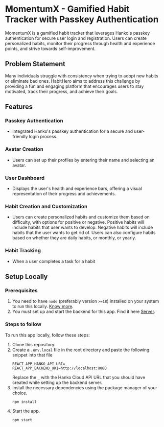 # MomentumX - Gamified Habit Tracker with Passkey Authentication

MomentumX is a gamified habit tracker that leverages Hanko's passkey authentication for secure user login and registration. Users can create personalized habits, monitor their progress through health and experience points, and strive towards self-improvement.

## Problem Statement

Many individuals struggle with consistency when trying to adopt new habits or eliminate bad ones. HabitHero aims to address this challenge by providing a fun and engaging platform that encourages users to stay motivated, track their progress, and achieve their goals.

## Features

### Passkey Authentication

- Integrated Hanko's passkey authentication for a secure and user-friendly login process.

### Avatar Creation

- Users can set up their profiles by entering their name and selecting an avatar.

### User Dashboard

- Displays the user's health and experience bars, offering a visual representation of their progress and achievements.

### Habit Creation and Customization

- Users can create personalized habits and customize them based on difficulty, with options for positive or negative. Positive habits will include habits that user wants to develop. Negative habits will include habits that the user wants to get rid of. Users can also configure habits based on whether they are daily habits, or monthly, or yearly.

### Habit Tracking

- When a user completes a task for a habit

## Setup Locally

### Prerequisites

1. You need to have `node` (preferably version `>=18`) installed on your system to run this locally. <a href="https://nodejs.org">Know more</a>.
2. You must set up and start the backend for this app. Find it here <a href="[https://nodejs.org](https://github.com/momentumXbyLakshya/express-server)">Server</a>.

### Steps to follow

To run this app locally, follow these steps:

1. Clone this repository.
2. Create a `.env.local` file in the root directory and paste the following snippet into that file
   ```
   REACT_APP_HANKO_API_URI=_
   REACT_APP_BACKEND_URI=http://localhost:8080
   ```
   Replace the `_` with the Hanko Cloud API URL that you should have created while setting up the backend server.
3. Install the necessary dependencies using the package manager of your choice.
   ```bash
   npm install
   ```
4. Start the app.
   ```bash
   npm start
   ```
